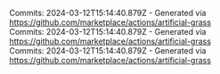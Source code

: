 Commits: 2024-03-12T15:14:40.879Z - Generated via https://github.com/marketplace/actions/artificial-grass
<br>
Commits: 2024-03-12T15:14:40.879Z - Generated via https://github.com/marketplace/actions/artificial-grass
<br>
Commits: 2024-03-12T15:14:40.879Z - Generated via https://github.com/marketplace/actions/artificial-grass
<br>
